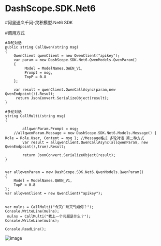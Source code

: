 # DashScope.SDK.Net6

#阿里通义千问-灵积模型.Net6 SDK

#调用方式

	#单轮对话
	public string CallQwen(string msg)
	{
    	QwenClient qwenClient = new QwenClient("apikey");
    	var param = new DashScope.SDK.Net6.QwenModels.QwenParam()
    	{ 
             Model = ModelNames.QWEN_V1,
             Prompt = msg, 
             TopP = 0.8
    	};

    	var result = qwenClient.QwenCallAsync(param,new QwenEndpoint()).Result;
   	     return JsonConvert.SerializeObject(result);
	}

	#多伦对话
	string CallMulti(string msg)
	{

    	    allqwenParam.Prompt = msg;
	    //allqwenParam.Message = new DashScope.SDK.Net6.Models.Message() { Role = Role.User, Content = msg }; //Message格式 多轮对话 第二种方式 
    	    var result = allqwenClient.QwenCallAsync(allqwenParam, new QwenEndpoint(),true).Result;

    	    return JsonConvert.SerializeObject(result);
	}

   	
	var allqwenParam = new DashScope.SDK.Net6.QwenModels.QwenParam()
	{
	    Model = ModelNames.QWEN_V1,
	    TopP = 0.8
	};
	var allqwenClient = new QwenClient("apikey");
	
	 
	var mulns = CallMulti("今天广州天气如何？");
	Console.WriteLine(mulns);
	 mulns = CallMulti("我上一个问题是什么？");
	Console.WriteLine(mulns);
	
	Console.ReadLine();


 ![image](https://github.com/alvin20shan/DashScope.SDK.Net6/assets/65529357/dff2742b-201b-4374-9fb8-6049b7e0192b)


